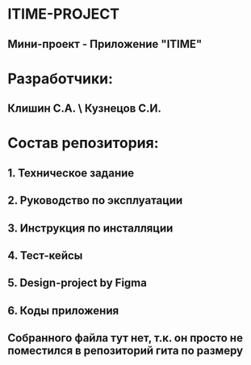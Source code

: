 # ITIME-PROJECT
## Мини-проект - Приложение "ITIME"

# Разработчики:
## Клишин С.А. \  Кузнецов С.И.

# Состав репозитория:
 ## 1. Техническое задание
 ## 2. Руководство по эксплуатации
 ## 3. Инструкция по инсталляции 
 ## 4. Тест-кейсы
 ## 5. Design-project by Figma
 ## 6. Коды приложения

 ## Собранного файла тут нет, т.к. он просто не поместился в репозиторий гита по размеру

